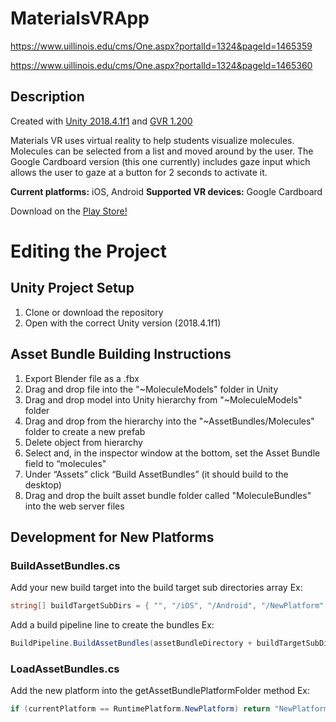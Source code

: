 # MaterialsVRApp
https://www.uillinois.edu/cms/One.aspx?portalId=1324&pageId=1465359

https://www.uillinois.edu/cms/One.aspx?portalId=1324&pageId=1465360 

## Description
Created with [Unity 2018.4.1f1](https://unity.com/) and [GVR 1.200](https://github.com/googlevr/gvr-unity-sdk)

Materials VR uses virtual reality to help students visualize molecules. Molecules can be selected from a list and moved around by the user. The Google Cardboard version (this one currently) includes gaze input which allows the user to gaze at a button for 2 seconds to activate it.

**Current platforms:** iOS, Android
**Supported VR devices:** Google Cardboard

Download on the [Play Store!](https://play.google.com/store/apps/details?id=com.unity3d.MoleculesVRAndroidTest)

# Editing the Project
## Unity Project Setup
1. Clone or download the repository
2. Open with the correct Unity version (2018.4.1f1)

## Asset Bundle Building Instructions
1. Export Blender file as a .fbx
2. Drag and drop file into the "~MoleculeModels" folder in Unity 
3. Drag and drop model into Unity hierarchy from "~MoleculeModels" folder
4. Drag and drop from the hierarchy into the "~AssetBundles/Molecules" folder to create a new prefab
5. Delete object from hierarchy
6. Select and, in the inspector window at the bottom, set the Asset Bundle field to “molecules"
7. Under “Assets” click “Build AssetBundles” (it should build to the desktop)
8. Drag and drop the built asset bundle folder called "MoleculeBundles" into the web server files

## Development for New Platforms
### BuildAssetBundles.cs
Add your new build target into the build target sub directories array
Ex:
```csharp
string[] buildTargetSubDirs = { "", "/iOS", "/Android", "/NewPlatform" };
```
Add a build pipeline line to create the bundles
Ex:
```csharp
BuildPipeline.BuildAssetBundles(assetBundleDirectory + buildTargetSubDirs[3], BuildAssetBundleOptions.None, BuildTarget.NewPlatform);
```

### LoadAssetBundles.cs
Add the new platform into the getAssetBundlePlatformFolder method
Ex:
```csharp
if (currentPlatform == RuntimePlatform.NewPlatform) return "NewPlatform";
```
